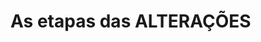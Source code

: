 # As etapas das ALTERAÇÕES













<!--stackedit_data:
eyJoaXN0b3J5IjpbLTc2MDA5NTA4Niw0Njk5OTUwMTgsLTYxMz
EyNzM4NiwxMTgzNzM0MTIyXX0=
-->